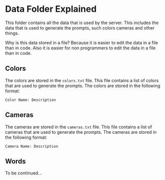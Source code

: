 # Data Folder Explained

This folder contains all the data that is used by the server. 
This includes the data that is used to generate the prompts, such colors
cameras and other things.

Why is this data stored in a file? Because it is easier to edit the data in a file than in code.
Also it is easier for non programmers to edit the data in a file than in code.

## Colors

The colors are stored in the `colors.txt` file. This file contains a list of colors that are used to generate the prompts. The colors are stored in the following format:

```
Color Name: Description
```

## Cameras

The cameras are stored in the `cameras.txt` file. This file contains a list of cameras that are used to generate the prompts. The cameras are stored in the following format:

```
Camera Name: Description
```

## Words

To be continued...
